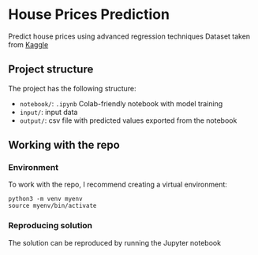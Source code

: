 # House Prices Prediction 

Predict house prices using advanced regression techniques 
Dataset taken from [Kaggle](https://www.kaggle.com/c/house-prices-advanced-regression-techniques)

## Project structure

The project has the following structure:
- `notebook/`: `.ipynb` Colab-friendly notebook with model training
- `input/`: input data
- `output/`: csv file with predicted values exported from the notebook


## Working with the repo

### Environment

To work with the repo, I recommend creating a virtual environment:
```
python3 -m venv myenv
source myenv/bin/activate
```

### Reproducing solution

The solution can be reproduced by running the Jupyter notebook
